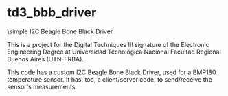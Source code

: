 # td3_bbb_driver
\simple I2C Beagle Bone Black Driver

This is a project for the Digital Techniques III signature of the Electronic Engineering Degree at Universidad Tecnológica Nacional Facultad Regional Buenos Aires (UTN-FRBA).

This code has a custom I2C Beagle Bone Black Driver, used for a BMP180 temperature sensor. It has, too, a client/server code, to send/receive the sensor's measurements. 
